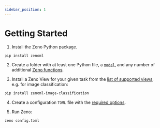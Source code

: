 ```yaml
---
sidebar_position: 1
---
```


# Getting Started

1. Install the Zeno Python package.

```bash
pip install zenoml
```

2. Create a folder with at least one Python file, a [`model`](/docs/api#predict), and any number of
   additional [Zeno functions](/docs/api/).

3. Install a Zeno View for your given task from the [list of supported views](/docs/views), e.g. for image classification:

```bash
pip install zenoml-image-classification
```

4. Create a configuration `TOML` file with the [required options](/docs/configuration).

5. Run Zeno:

```bash
zeno config.toml
```
